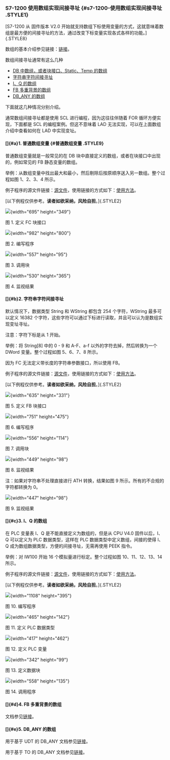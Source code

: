 ### S7-1200 使用数组实现间接寻址 {#s7-1200-使用数组实现间接寻址 .STYLE1}

[S7-1200 从 固件版本 V2.0
开始就支持数组下标使用变量的方式，这就意味着数组是最方便的间接寻址的方法，通过改变下标变量实现各式各样的功能。]{.STYLE8}

数组的基本介绍参见链接：[链接](../../02-basic/01-Data_Type/04-Array.html)。

数组间接寻址通常有这么几种

-   [DB 中数组，或者块接口、Static、Temp 的数组](05-Array.html#a)
-   [字符串字符间接寻址](05-Array.html#b)
-   [I、Q 的数组](05-Array.html#c)
-   [FB 多重背景的数组](05-Array.html#d)
-   [DB_ANY 的数组](05-Array.html#e)

下面就这几种情况分别介绍。

通常数组间接寻址都是使用 SCL 进行编程，因为这往往伴随着 FOR
循环方便实现，下面都是 SCL 的编程案例。但这不意味着 LAD
无法实现，可以在上面数组介绍中查看如何在 LAD 中实现变址。

#### []{#a}1. 普通数组变量 {#普通数组变量 .STYLE9}

普通数组变量就是一般常见的在 DB
块中直接定义的数组，或者在块接口中出现的，例如常见的 FB 静态变量的数组。

举例：从数组变量中找出最大和最小，然后剔除后按原顺序送入另一数组。整个过程如图
1、2、3、4 所示。

例子程序的源文件链接：[源文件](images/ArrayManage.scl)，使用链接的方式如下：[使用方法](../05-SCL/03-FAQ.html#c)。

[以下例程仅供参考。**读者如欲采纳，风险自担**。]{.STYLE2}

![](images/5-01.png){width="695" height="349"}

图 1. 定义 FC 块接口

![](images/5-02.png){width="982" height="800"}

图 2. 编写程序

![](images/5-03.png){width="557" height="95"}

图 3. 调用块

![](images/5-04.png){width="530" height="365"}

图 4. 监视结果

#### []{#b}2. 字符串字符间接寻址

默认情况下，数据类型 String 和 WString 都包含 254 个字符，WString
最多可以定义 16382
个字符，这些字符可以通过下标进行读取，并且可以认为是数组实现变址寻址。

注意：字符下标是从 1 开始。

举例：将 String\[8\] 中的 0 - 9 和 A-F、a-f
以外的字符去掉，然后转换为一个 DWord 变量。整个过程如图 5、6、7、8
所示。

因为 FC 无法定义带长度的字符串参数接口，所以使用 FB。

例子程序的源文件链接：[源文件](images/StrManage.scl)，使用链接的方式如下：[使用方法](../05-SCL/03-FAQ.html#c)。

[以下例程仅供参考。**读者如欲采纳，风险自担**。]{.STYLE2}

![](images/5-05.png){width="635" height="331"}

图 5. 定义 FB 块接口

![](images/5-06.png){width="751" height="475"}

图 6. 编写程序

![](images/5-07.png){width="556" height="114"}

图 7. 调用块

![](images/5-08.png){width="449" height="98"}

图 8. 监视结果

注：如果对字符串不处理直接进行 ATH 转换，结果如图 9
所示。所有的不合规的字符都转换为 0。

![](images/5-09.png){width="447" height="98"}

图 9. 监视结果

#### []{#c}3. I、Q 的数组

在 PLC 变量表 I、Q 是不能直接定义为数组的，但是从 CPU V4.0
固件以后，I、Q 可以定义为 PLC 数据类型，这样在 PLC
数据类型中定义数组，间接的使得 I、Q
成为数组数据类型，方便的间接寻址，无需再使用 PEEK 指令。

举例：对 IW100 开始 16 个模拟量进行标定。整个过程如图 10、11、12、13、14
所示。

例子程序的源文件链接：[源文件](images/ConvertAnalogs.scl)，使用链接的方式如下：[使用方法](../05-SCL/03-FAQ.html#c)。

[以下例程仅供参考。**读者如欲采纳，风险自担**。]{.STYLE2}

![](images/5-10.png){width="1108" height="395"}

图 10. 编写程序

![](images/5-11.png){width="465" height="142"}

图 11. 定义 PLC 数据类型

![](images/5-12.png){width="417" height="462"}

图 12. 定义 PLC 变量

![](images/5-13.png){width="342" height="99"}

图 13. 定义数据块

![](images/5-14.png){width="558" height="135"}

图 14. 调用程序

#### []{#d}4. FB 多重背景的数组

文档参见[链接](../../02-basic/01-Data_Type/04-Array.html#c)。

#### []{#e}5. DB_ANY 的数组

用于基于 UDT 的 DB_ANY
文档参见[链接](../../02-basic/01-Data_Type/08-DB_ANY.html#UDT)。

用于基于 TO 的 DB_ANY
文档参见[链接](../../02-basic/01-Data_Type/08-DB_ANY.html#motion)。
